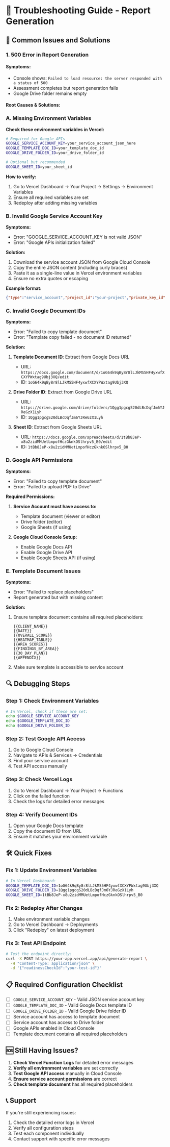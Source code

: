 # 🔧 Troubleshooting Guide - Report Generation

## 🚨 Common Issues and Solutions

### 1. **500 Error in Report Generation**

#### **Symptoms:**
- Console shows: `Failed to load resource: the server responded with a status of 500`
- Assessment completes but report generation fails
- Google Drive folder remains empty

#### **Root Causes & Solutions:**

### **A. Missing Environment Variables**

**Check these environment variables in Vercel:**

```bash
# Required for Google APIs
GOOGLE_SERVICE_ACCOUNT_KEY=your_service_account_json_here
GOOGLE_TEMPLATE_DOC_ID=your_template_doc_id
GOOGLE_DRIVE_FOLDER_ID=your_drive_folder_id

# Optional but recommended
GOOGLE_SHEET_ID=your_sheet_id
```

**How to verify:**
1. Go to Vercel Dashboard → Your Project → Settings → Environment Variables
2. Ensure all required variables are set
3. Redeploy after adding missing variables

### **B. Invalid Google Service Account Key**

**Symptoms:**
- Error: "GOOGLE_SERVICE_ACCOUNT_KEY is not valid JSON"
- Error: "Google APIs initialization failed"

**Solution:**
1. Download the service account JSON from Google Cloud Console
2. Copy the entire JSON content (including curly braces)
3. Paste it as a single-line value in Vercel environment variables
4. Ensure no extra quotes or escaping

**Example format:**
```json
{"type":"service_account","project_id":"your-project","private_key_id":"...","private_key":"-----BEGIN PRIVATE KEY-----\n...\n-----END PRIVATE KEY-----\n","client_email":"...","client_id":"...","auth_uri":"...","token_uri":"...","auth_provider_x509_cert_url":"...","client_x509_cert_url":"..."}
```

### **C. Invalid Google Document IDs**

**Symptoms:**
- Error: "Failed to copy template document"
- Error: "Template copy failed - no document ID returned"

**Solution:**
1. **Template Document ID**: Extract from Google Docs URL
   - URL: `https://docs.google.com/document/d/1oG64k9qBy8r8lLJkMS5HF4yxwfXCXYPWxtag9Ubj3XQ/edit`
   - ID: `1oG64k9qBy8r8lLJkMS5HF4yxwfXCXYPWxtag9Ubj3XQ`

2. **Drive Folder ID**: Extract from Google Drive URL
   - URL: `https://drive.google.com/drive/folders/1Qgg1pgcgS20dLBcDqfJm6YJReGzX1Lyh`
   - ID: `1Qgg1pgcgS20dLBcDqfJm6YJReGzX1Lyh`

3. **Sheet ID**: Extract from Google Sheets URL
   - URL: `https://docs.google.com/spreadsheets/d/1tBb8JeP-x8u2zidMMUetLmpofHczGknkOSlhrpv5_B0/edit`
   - ID: `1tBb8JeP-x8u2zidMMUetLmpofHczGknkOSlhrpv5_B0`

### **D. Google API Permissions**

**Symptoms:**
- Error: "Failed to copy template document"
- Error: "Failed to upload PDF to Drive"

**Required Permissions:**
1. **Service Account must have access to:**
   - Template document (viewer or editor)
   - Drive folder (editor)
   - Google Sheets (if using)

2. **Google Cloud Console Setup:**
   - Enable Google Docs API
   - Enable Google Drive API
   - Enable Google Sheets API (if using)

### **E. Template Document Issues**

**Symptoms:**
- Error: "Failed to replace placeholders"
- Report generated but with missing content

**Solution:**
1. Ensure template document contains all required placeholders:
   ```
   {{CLIENT_NAME}}
   {{DATE}}
   {{OVERALL_SCORE}}
   {{HEATMAP_TABLE}}
   {{AREA_SCORES}}
   {{FINDINGS_BY_AREA}}
   {{30_DAY_PLAN}}
   {{APPENDIX}}
   ```

2. Make sure template is accessible to service account

## 🔍 **Debugging Steps**

### **Step 1: Check Environment Variables**
```bash
# In Vercel, check if these are set:
echo $GOOGLE_SERVICE_ACCOUNT_KEY
echo $GOOGLE_TEMPLATE_DOC_ID  
echo $GOOGLE_DRIVE_FOLDER_ID
```

### **Step 2: Test Google API Access**
1. Go to Google Cloud Console
2. Navigate to APIs & Services → Credentials
3. Find your service account
4. Test API access manually

### **Step 3: Check Vercel Logs**
1. Go to Vercel Dashboard → Your Project → Functions
2. Click on the failed function
3. Check the logs for detailed error messages

### **Step 4: Verify Document IDs**
1. Open your Google Docs template
2. Copy the document ID from URL
3. Ensure it matches your environment variable

## 🛠️ **Quick Fixes**

### **Fix 1: Update Environment Variables**
```bash
# In Vercel Dashboard:
GOOGLE_TEMPLATE_DOC_ID=1oG64k9qBy8r8lLJkMS5HF4yxwfXCXYPWxtag9Ubj3XQ
GOOGLE_DRIVE_FOLDER_ID=1Qgg1pgcgS20dLBcDqfJm6YJReGzX1Lyh
GOOGLE_SHEET_ID=1tBb8JeP-x8u2zidMMUetLmpofHczGknkOSlhrpv5_B0
```

### **Fix 2: Redeploy After Changes**
1. Make environment variable changes
2. Go to Vercel Dashboard → Deployments
3. Click "Redeploy" on latest deployment

### **Fix 3: Test API Endpoint**
```bash
# Test the endpoint directly:
curl -X POST https://your-app.vercel.app/api/generate-report \
  -H "Content-Type: application/json" \
  -d '{"readinessCheckId":"your-test-id"}'
```

## 📋 **Required Configuration Checklist**

- [ ] `GOOGLE_SERVICE_ACCOUNT_KEY` - Valid JSON service account key
- [ ] `GOOGLE_TEMPLATE_DOC_ID` - Valid Google Docs template ID
- [ ] `GOOGLE_DRIVE_FOLDER_ID` - Valid Google Drive folder ID
- [ ] Service account has access to template document
- [ ] Service account has access to Drive folder
- [ ] Google APIs enabled in Cloud Console
- [ ] Template document contains all required placeholders

## 🆘 **Still Having Issues?**

1. **Check Vercel Function Logs** for detailed error messages
2. **Verify all environment variables** are set correctly
3. **Test Google API access** manually in Cloud Console
4. **Ensure service account permissions** are correct
5. **Check template document** has all required placeholders

## 📞 **Support**

If you're still experiencing issues:
1. Check the detailed error logs in Vercel
2. Verify all configuration steps
3. Test each component individually
4. Contact support with specific error messages
